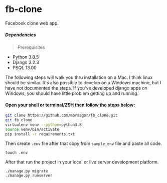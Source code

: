 # fb-clone
Facebook clone web app.

##### Dependencies
> Prerequisites

- Python 3.8.5
- Django 3.2.3
- PSQL 13.00

The following steps will walk you thru installation on a Mac. I think linux should be similar. It's also possible to develop on a Windows machine, but I have not documented the steps. If you've developed django apps on Windows, you should have little problem getting up and running.

#### Open your shell or terminal/ZSH then follow the steps below:

```bash
git clone https://github.com/mbrsagor/fb_clone.git
git fb_clone
virtualenv venv --python=python3.8
source venv/bin/activate
pip install -r requirements.txt
```

Then create `.env` file after that copy from `sample_env` file and paste all code.

```base
touch .env
```

After that run the project in your local or live server development platform.
```
./manage.py migrate
./manage.py runserver
```
